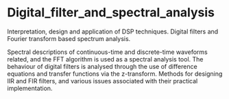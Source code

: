 # Digital_filter_and_spectral_analysis
Interpretation, design and application of DSP techniques. 
Digital filters and Fourier transform based spectrum analysis. 


Spectral descriptions of continuous-time and discrete-time waveforms related, and the FFT algorithm is used as a spectral analysis tool. The behaviour of digital filters is analysed through the use of difference equations and transfer functions via the z-transform. Methods for designing IIR and FIR filters, and various issues associated with their practical implementation.
